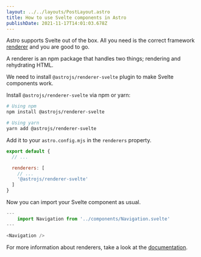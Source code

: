 ```yaml
---
layout: ../../layouts/PostLayout.astro
title: How to use Svelte components in Astro
publishDate: 2021-11-17T14:01:03.678Z
---
```

Astro supports Svelte out of the box. All you need is the correct framework [renderer](https://github.com/snowpackjs/astro/tree/main/packages/renderers) and you are good to go.

A renderer is an npm package that handles two things; rendering and rehydrating HTML.

We need to install `@astrojs/renderer-svelte` plugin to make Svelte components work.

Install `@astrojs/renderer-svelte` via npm or yarn:

```bash
# Using npm
npm install @astrojs/renderer-svelte

# Using yarn
yarn add @astrojs/renderer-svelte
```

Add it to your `astro.config.mjs` in the `renderers` property.

```javascript
export default {
  // ...

  renderers: [
    // ...
    '@astrojs/renderer-svelte'
  ]
}
```

Now you can import your Svelte component as usual.

```javascript
---
	import Navigation from '../components/Navigation.svelte'
---

<Navigation />
```

For more information about renderers, take a look at the [documentation](https://docs.astro.build/reference/renderer-reference/).
